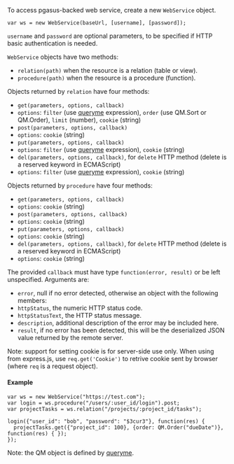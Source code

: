 To access pgasus-backed web service, create a new `WebService` object.

`var ws = new WebService(baseUrl, [username], [password]);`

`username` and `password` are optional parameters, to be specified if HTTP basic authentication is needed.

`WebService` objects have two methods:
* `relation(path)` when the resource is a relation (table or view).
* `procedure(path)` when the resource is a procedure (function).

Objects returned by `relation` have four methods:
* `get(parameters, options, callback)`
 * `options`: `filter` (use [queryme](https://github.com/debackerl/queryme) expression), `order` (use QM.Sort or QM.Order), `limit` (number), `cookie` (string)
* `post(parameters, options, callback)`
 * `options`: `cookie` (string)
* `put(parameters, options, callback)`
 * `options`: `filter` (use [queryme](https://github.com/debackerl/queryme) expression), `cookie` (string)
* `del(parameters, options, callback)`, for `delete` HTTP method (delete is a reserved keyword in ECMAScript)
 * `options`: `filter` (use [queryme](https://github.com/debackerl/queryme) expression), `cookie` (string)

Objects returned by `procedure` have four methods:
* `get(parameters, options, callback)`
 * `options`: `cookie` (string)
* `post(parameters, options, callback)`
 * `options`: `cookie` (string)
* `put(parameters, options, callback)`
 * `options`: `cookie` (string)
* `del(parameters, options, callback)`, for `delete` HTTP method (delete is a reserved keyword in ECMAScript)
 * `options`: `cookie` (string)

The provided `callback` must have type `function(error, result)` or be left unspecified. Arguments are:
* `error`, null if no error detected, otherwise an object with the following members:
 * `httpStatus`, the numeric HTTP status code.
 * `httpStatusText`, the HTTP status message.
 * `description`, additional description of the error may be included here.
* `result`, if no error has been detected, this will be the deserialized JSON value returned by the remote server.

Note: support for setting cookie is for server-side use only. When using from express.js, use `req.get('Cookie')` to retrive cookie sent by browser (where `req` is a request object).

#### Example

```
var ws = new WebService("https://test.com");
var login = ws.procedure("/users/:user_id/login").post;
var projectTasks = ws.relation("/projects/:project_id/tasks");

login({"user_id": "bob", "password": "$3cur3"}, function(res) {
  projectTasks.get({"project_id": 100}, {order: QM.Order("dueDate")}, function(res) { });
});
```

Note: the QM object is defined by [queryme](https://github.com/debackerl/queryme).
